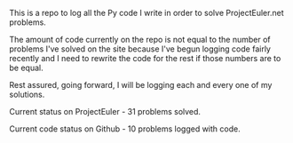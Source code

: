 This is a repo to log all the Py code I write in order to solve ProjectEuler.net problems.

The amount of code currently on the repo is not equal to the number of problems I've solved on the site because 
I've begun logging code fairly recently and I need to rewrite the code for the rest if those numbers are to be equal.

Rest assured, going forward, I will be logging each and every one of my solutions.


Current status on ProjectEuler - 31 problems solved. 

Current code status on Github - 10 problems logged with code.
